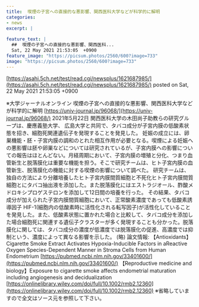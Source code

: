 ```yaml
---
title:  喫煙の子宮への直接的な悪影響、関西医科大学などが科学的に解明  
categories:
- news
excerpt: |
  
feature_text: |
  ##  喫煙の子宮への直接的な悪影響、関西医科...
  Sat, 22 May 2021 21:53:05  +0900
feature_image: "https://picsum.photos/2560/600?image=733"
image: "https://picsum.photos/2560/600?image=733"
---
```


[https://asahi.5ch.net/test/read.cgi/newsplus/1621687985/](https://asahi.5ch.net/test/read.cgi/newsplus/1621687985/)
posted on Sat, 22 May 2021 21:53:05  +0900

<!--more-->

※大学ジャーナルオンライン 喫煙の子宮への直接的な悪影響、関西医科大学などが科学的に解明 [https://univ-journal.jp/96068/](https://univ-journal.jp/96068/) 2021年5月22日 関西医科大学の木田尚子助教らの研究グループは、慶應義塾大学、 広島大学と共同で、タバコ成分が子宮内膜の低酸素状態を招き、細胞死関連遺伝子を発現することを発見した。 妊娠の成立には、卵巣機能・胚・子宮内膜の調和のとれた相互作用が必要となる。喫煙による妊娠への悪影響は胚や卵巣などについては研究されているが、子宮内膜への影響についての報告はほとんどない。月経周期において、子宮内膜の増殖と分化、つまり血管新生と脱落膜化は重要な機能を担う。そこで研究チームは、ヒト子宮内膜の血管新生、脱落膜化の機能に対する喫煙の影響について調べた。 研究チームは、独自の方法により分離培養したヒト子宮内膜間質細胞と不死化ヒト子宮内膜間質細胞とにタバコ抽出液を添加した。また脱落膜化にはエストラジオール、酢酸メドロキシプロゲステロンを添加して12日間の培養を行った。 その結果、タバコ成分が加えられた子宮内膜間質細胞において、正常酸素濃度であっても低酸素誘導因子 HIF-1(細胞内の低酸素時に活性化される転写因子)が活性化していることを発見した。また、低酸素状態に置かれた場合と比較して、タバコ成分を添加した場合細胞死に関連する遺伝子クラスターが多く発現することも分かった。脱落膜化に関しては、タバコ成分の濃度が低濃度では脱落膜化の促進、高濃度では抑制という、濃度によって異なる影響を示した。 (略) 論文情報: 【Antioxidants】Cigarette Smoke Extract Activates Hypoxia-Inducible Factors in aReactive Oxygen Species-Dependent Manner in Stroma Cells from Human Endometrium [https://pubmed.ncbi.nlm.nih.gov/33401600/](https://pubmed.ncbi.nlm.nih.gov/33401600/) 【Reproductive medicine and biology】Exposure to cigarette smoke affects endometrial maturation including angiogenesis and decidualization [https://onlinelibrary.wiley.com/doi/full/10.1002/rmb2.12360](https://onlinelibrary.wiley.com/doi/full/10.1002/rmb2.12360) ※省略していますので全文はソース元を参照して下さい。
